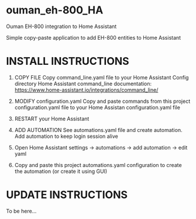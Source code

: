 # ouman_eh-800_HA
Ouman EH-800 integration to Home Assistant

Simple copy-paste application to add EH-800 entities to Home Assistant

# INSTALL INSTRUCTIONS

1. COPY FILE
Copy command_line.yaml file to your Home Assistant Config directory
Home Assistant command_line documentation: https://www.home-assistant.io/integrations/command_line/


2. MODIFY configuration.yaml
Copy and paste commands from this project configuration.yaml file to your Home Assistan configuration.yaml file

3. RESTART your Home Assistant

4. ADD AUTOMATION
See automations.yaml file and create automation.
Add automation to keep login session alive
  1. Open Home Assistant settings -> automations -> add automation -> edit yaml
  2. Copy and paste this project automations.yaml configuration to create the automation (or create it using GUI)

# UPDATE INSTRUCTIONS
To be here...
